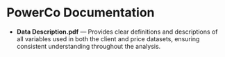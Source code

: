 # PowerCo Documentation

- **Data Description.pdf** — Provides clear definitions and descriptions of all variables used in both the client and price datasets, ensuring consistent understanding throughout the analysis.  
